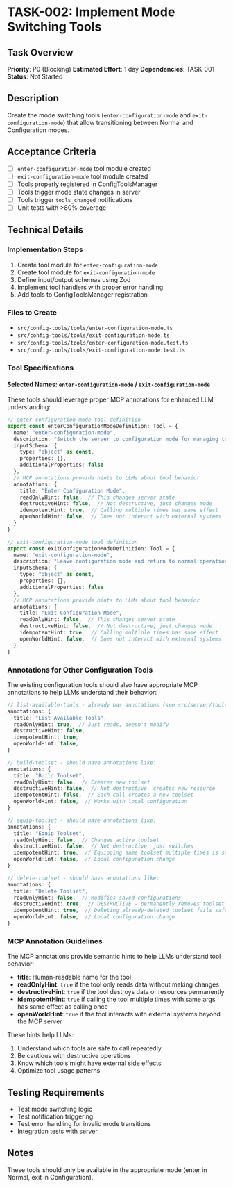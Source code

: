 # TASK-002: Implement Mode Switching Tools

## Task Overview
**Priority**: P0 (Blocking)
**Estimated Effort**: 1 day
**Dependencies**: TASK-001
**Status**: Not Started

## Description
Create the mode switching tools (`enter-configuration-mode` and `exit-configuration-mode`) that allow transitioning between Normal and Configuration modes.

## Acceptance Criteria
- [ ] `enter-configuration-mode` tool module created
- [ ] `exit-configuration-mode` tool module created
- [ ] Tools properly registered in ConfigToolsManager
- [ ] Tools trigger mode state changes in server
- [ ] Tools trigger `tools_changed` notifications
- [ ] Unit tests with >80% coverage

## Technical Details

### Implementation Steps
1. Create tool module for `enter-configuration-mode`
2. Create tool module for `exit-configuration-mode`
3. Define input/output schemas using Zod
4. Implement tool handlers with proper error handling
5. Add tools to ConfigToolsManager registration

### Files to Create
- `src/config-tools/tools/enter-configuration-mode.ts`
- `src/config-tools/tools/exit-configuration-mode.ts`
- `src/config-tools/tools/enter-configuration-mode.test.ts`
- `src/config-tools/tools/exit-configuration-mode.test.ts`

### Tool Specifications

#### Selected Names: `enter-configuration-mode` / `exit-configuration-mode`

These tools should leverage proper MCP annotations for enhanced LLM understanding:

```typescript
// enter-configuration-mode tool definition
export const enterConfigurationModeDefinition: Tool = {
  name: "enter-configuration-mode",
  description: "Switch the server to configuration mode for managing tools and toolsets. In this mode, you can access: list-available-tools (browse all discovered tools), build-toolset (create custom tool collections), list-saved-toolsets (view saved configurations), equip-toolset (activate a toolset), delete-toolset (remove configurations), get-active-toolset (check current status), and add-tool-annotation (add context to tools). Operational tools will be hidden while in configuration mode. Use this when you need to organize, create, or modify tool configurations.",
  inputSchema: {
    type: "object" as const,
    properties: {},
    additionalProperties: false
  },
  // MCP annotations provide hints to LLMs about tool behavior
  annotations: {
    title: "Enter Configuration Mode",
    readOnlyHint: false,  // This changes server state
    destructiveHint: false,  // Not destructive, just changes mode
    idempotentHint: true,  // Calling multiple times has same effect
    openWorldHint: false,  // Does not interact with external systems
  }
}

// exit-configuration-mode tool definition
export const exitConfigurationModeDefinition: Tool = {
  name: "exit-configuration-mode",
  description: "Leave configuration mode and return to normal operational mode. This will hide configuration tools and restore access to your equipped toolset's tools (or show only navigation tools if no toolset is equipped). The server will automatically exit configuration mode when you successfully equip a toolset. Use this when you're done with configuration tasks and ready to use your tools.",
  inputSchema: {
    type: "object" as const,
    properties: {},
    additionalProperties: false
  },
  // MCP annotations provide hints to LLMs about tool behavior
  annotations: {
    title: "Exit Configuration Mode",
    readOnlyHint: false,  // This changes server state
    destructiveHint: false,  // Not destructive, just changes mode
    idempotentHint: true,  // Calling multiple times has same effect
    openWorldHint: false,  // Does not interact with external systems
  }
}
```

### Annotations for Other Configuration Tools

The existing configuration tools should also have appropriate MCP annotations to help LLMs understand their behavior:

```typescript
// list-available-tools - already has annotations (see src/server/tools/list-available-tools.ts)
annotations: {
  title: "List Available Tools",
  readOnlyHint: true,  // Just reads, doesn't modify
  destructiveHint: false,
  idempotentHint: true,
  openWorldHint: false,
}

// build-toolset - should have annotations like:
annotations: {
  title: "Build Toolset",
  readOnlyHint: false,  // Creates new toolset
  destructiveHint: false,  // Not destructive, creates new resource
  idempotentHint: false,  // Each call creates a new toolset
  openWorldHint: false,  // Works with local configuration
}

// equip-toolset - should have annotations like:
annotations: {
  title: "Equip Toolset",
  readOnlyHint: false,  // Changes active toolset
  destructiveHint: false,  // Not destructive, just switches
  idempotentHint: true,  // Equipping same toolset multiple times is same
  openWorldHint: false,  // Local configuration change
}

// delete-toolset - should have annotations like:
annotations: {
  title: "Delete Toolset",
  readOnlyHint: false,  // Modifies saved configurations
  destructiveHint: true,  // DESTRUCTIVE - permanently removes toolset
  idempotentHint: true,  // Deleting already-deleted toolset fails safely
  openWorldHint: false,  // Local configuration change
}
```

### MCP Annotation Guidelines

The MCP annotations provide semantic hints to help LLMs understand tool behavior:

- **title**: Human-readable name for the tool
- **readOnlyHint**: `true` if the tool only reads data without making changes
- **destructiveHint**: `true` if the tool destroys data or resources permanently
- **idempotentHint**: `true` if calling the tool multiple times with same args has same effect as calling once
- **openWorldHint**: `true` if the tool interacts with external systems beyond the MCP server

These hints help LLMs:
1. Understand which tools are safe to call repeatedly
2. Be cautious with destructive operations
3. Know which tools might have external side effects
4. Optimize tool usage patterns

## Testing Requirements
- Test mode switching logic
- Test notification triggering
- Test error handling for invalid mode transitions
- Integration tests with server

## Notes
These tools should only be available in the appropriate mode (enter in Normal, exit in Configuration).